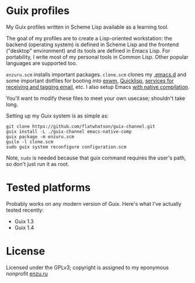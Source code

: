 # Guix profiles

My Guix profiles written in Scheme Lisp available as a learning tool.

The goal of my profiles are to create a Lisp-oriented workstation: the backend (operating system) is defined in Scheme Lisp and the frontend ("desktop" environment) and its tools are defined in Emacs Lisp. For portability, I write most of my personal tools in Common Lisp. Other popular languages are supported too.

`enzuru.scm` installs important packages. `clone.scm` clones my [.emacs.d](https://github.com/enzuru/.emacs.d) and some important dotfiles for booting into [exwm](https://github.com/enzuru/.emacs.d), [Quicklisp](https://www.quicklisp.org/beta/), [services for receiving and tagging email](https://notmuchmail.org), etc. I also setup Emacs [with native compilation](https://www.emacswiki.org/emacs/GccEmacs).

You'll want to modify these files to meet your own usecase; shouldn't take long.

Setting up my Guix system is as simple as:

```
git clone https://github.com/flatwhatson/guix-channel.git
guix install -L ./guix-channel emacs-native-comp
guix package -m enzuru.scm
guile -l clone.scm
sudo guix system reconfigure configuration.scm
```

Note, `sudo` is needed because that guix command requires the user's path, so don't just run it as root.

# Tested platforms

Probably works on any modern version of Guix. Here's what I've actually tested recently:

- Guix 1.3
- Guix 1.4

# License

Licensed under the GPLv3; copyright is assigned to my eponymous nonprofit [enzu.ru](https://enzu.ru)
